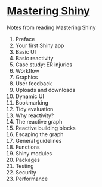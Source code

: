 # [Mastering Shiny](https://mastering-shiny.org/)

Notes from reading Mastering Shiny

1. Preface
1. Your first Shiny app
1. Basic UI
1. Basic reactivity
1. Case study: ER injuries
1. Workflow
1. Graphics
1. User feedback
1. Uploads and downloads
1. Dynamic UI
1. Bookmarking
1. Tidy evaluation
1. Why reactivity?
1. The reactive graph
1. Reactive building blocks
1. Escaping the graph
1. General guidelines
1. Functions
1. Shiny modules
1. Packages
1. Testing
1. Security
1. Performance
